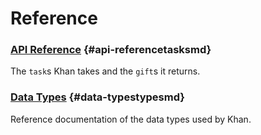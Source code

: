# Reference

### [API Reference](tasks.md) {#api-referencetasksmd}

The `task`s Khan takes and the `gift`s it returns.

### [Data Types](types.md) {#data-typestypesmd}

Reference documentation of the data types used by Khan.
